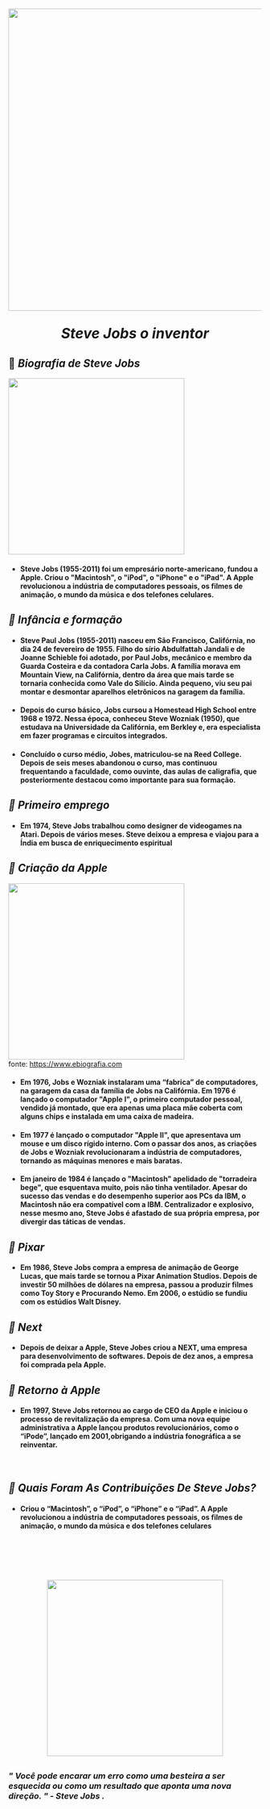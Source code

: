 <h1 align="center">
  <img src="https://www.infomoney.com.br/wp-content/uploads/2019/06/steve-jobs_iphone-2g.jpg?fit=900%2C600&quality=50&strip=all"/ width="600px">
  <p><em>Steve Jobs o inventor</em><p>
</h1>

## 📱 <strong><em>Biografia de Steve Jobs</em></strong>

<img src="https://miro.medium.com/max/391/1*8X4eFs_gTbFIe7VwtzFxOA.gif" width="350px">

#### <ul><li>Steve Jobs (1955-2011) foi um empresário norte-americano, fundou a Apple. Criou o "Macintosh", o "iPod", o "iPhone" e o "iPad". A Apple revolucionou a indústria de computadores pessoais, os filmes de animação, o mundo da música e dos telefones celulares.</li></ul>

## <strong><em>🧩 Infância e formação</em></strong>

#### <ul><li>Steve Paul Jobs (1955-2011) nasceu em São Francisco, Califórnia, no dia 24 de fevereiro de 1955. Filho do sírio Abdulfattah Jandali e de Joanne Schieble foi adotado, por Paul Jobs, mecânico e membro da Guarda Costeira e da contadora Carla Jobs. A família morava em Mountain View, na Califórnia, dentro da área que mais tarde se tornaria conhecida como Vale do Silício. Ainda pequeno, viu seu pai montar e desmontar aparelhos eletrônicos na garagem da família.</ul></li>

#### <ul><li>Depois do curso básico, Jobs cursou a Homestead High School entre 1968 e 1972. Nessa época, conheceu Steve Wozniak (1950), que estudava na Universidade da Califórnia, em Berkley e, era especialista em fazer programas e circuitos integrados.</ul></li>

#### <ul><li>Concluído o curso médio, Jobes, matriculou-se na Reed College. Depois de seis meses abandonou o curso, mas continuou frequentando a faculdade, como ouvinte, das aulas de caligrafia, que posteriormente destacou como importante para sua formação.</li></ul>

## <strong><em>🧩 Primeiro emprego </em></strong>

#### <ul><li>Em 1974, Steve Jobs trabalhou como designer de videogames na Atari. Depois de vários meses. Steve deixou a empresa e viajou para a Índia em busca de enriquecimento espiritual</ul></li>

## <strong><em>🧩 Criação da Apple</em> </strong>

<img src="https://images.gr-assets.com/hostedimages/1595086078ra/29836955.gif" width="350px"></br>
fonte: https://www.ebiografia.com

#### <ul><li>Em 1976, Jobs e Wozniak instalaram uma “fabrica” de computadores, na garagem da casa da família de Jobs na Califórnia. Em 1976 é lançado o computador "Apple I", o primeiro computador pessoal, vendido já montado, que era apenas uma placa mãe coberta com alguns chips e instalada em uma caixa de madeira.</ul></li>

#### <ul><li>Em 1977 é lançado o computador "Apple II", que apresentava um mouse e um disco rígido interno. Com o passar dos anos, as criações de Jobs e Wozniak revolucionaram a indústria de computadores, tornando as máquinas menores e mais baratas.</ul></li>

#### <ul><li>Em janeiro de 1984 é lançado o "Macintosh" apelidado de "torradeira bege", que esquentava muito, pois não tinha ventilador. Apesar do sucesso das vendas e do desempenho superior aos PCs da IBM, o Macintosh não era compatível com a IBM. Centralizador e explosivo, nesse mesmo ano, Steve Jobs é afastado de sua própria empresa, por divergir das táticas de vendas.</ul></li>

## <strong><em>🧩 Pixar </em></strong>

#### <ul><li>Em 1986, Steve Jobs compra a empresa de animação de George Lucas, que mais tarde se tornou a Pixar Animation Studios. Depois de investir 50 milhões de dólares na empresa, passou a produzir filmes como Toy Story e Procurando Nemo. Em 2006, o estúdio se fundiu com os estúdios Walt Disney.</ul></li>

## <strong><em>🧩 Next </em></strong>

#### <ul><li>Depois de deixar a Apple, Steve Jobes criou a NEXT, uma empresa para desenvolvimento de softwares. Depois de dez anos, a empresa foi comprada pela Apple.</ul></li>

## <strong><em>🧩 Retorno à Apple </em></strong>

#### <ul><li>Em 1997, Steve Jobs retornou ao cargo de CEO da Apple e iniciou o processo de revitalização da empresa. Com uma nova equipe administrativa a Apple lançou produtos revolucionários, como o “iPode”, lançado em 2001,obrigando a indústria fonográfica a se reinventar.</ul></li>

</br>

## <strong><em>🧩 Quais Foram As Contribuições De Steve Jobs?</em></strong>

#### <ul><li>Criou o “Macintosh”, o “iPod”, o “iPhone” e o “iPad”. A Apple revolucionou a indústria de computadores pessoais, os filmes de animação, o mundo da música e dos telefones celulares</ul></li>

</br>
</br>
</br>

##

<h2 align=center><img src="https://miro.medium.com/max/360/0*1SkS3mSorArvY9kS.jpg" width="350px"><h2>

### <em>" Você pode encarar um erro como uma besteira a ser esquecida ou como um resultado que aponta uma nova direção. " - Steve Jobs .</em>
